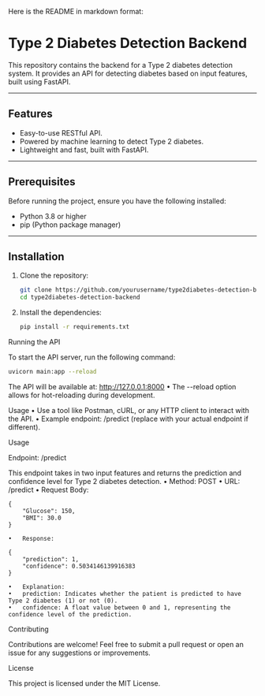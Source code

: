Here is the README in markdown format:

# Type 2 Diabetes Detection Backend

This repository contains the backend for a Type 2 diabetes detection system. It provides an API for detecting diabetes based on input features, built using FastAPI.

---

## Features
- Easy-to-use RESTful API.
- Powered by machine learning to detect Type 2 diabetes.
- Lightweight and fast, built with FastAPI.

---

## Prerequisites

Before running the project, ensure you have the following installed:
- Python 3.8 or higher
- pip (Python package manager)

---

## Installation

1. Clone the repository:
   ```bash
   git clone https://github.com/yourusername/type2diabetes-detection-backend.git
   cd type2diabetes-detection-backend

2.	Install the dependencies:
	```bash
	pip install -r requirements.txt

Running the API

To start the API server, run the following command:
```bash
uvicorn main:app --reload
```
The API will be available at: http://127.0.0.1:8000
	•	The --reload option allows for hot-reloading during development.

Usage
	•	Use a tool like Postman, cURL, or any HTTP client to interact with the API.
	•	Example endpoint: /predict (replace with your actual endpoint if different).



Usage

Endpoint: /predict

This endpoint takes in two input features and returns the prediction and confidence level for Type 2 diabetes detection.
	•	Method: POST
	•	URL: /predict
	•	Request Body:
```
{
    "Glucose": 150,
    "BMI": 30.0
}
```

	•	Response:
```
{
    "prediction": 1,
    "confidence": 0.5034146139916383
}
```

	•	Explanation:
	•	prediction: Indicates whether the patient is predicted to have Type 2 diabetes (1) or not (0).
	•	confidence: A float value between 0 and 1, representing the confidence level of the prediction.




Contributing

Contributions are welcome! Feel free to submit a pull request or open an issue for any suggestions or improvements.

License

This project is licensed under the MIT License.

